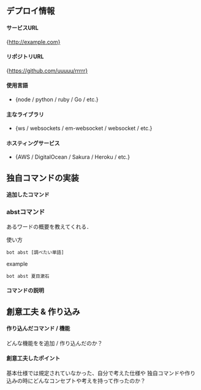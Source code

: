 ## デプロイ情報
#### サービスURL
{http://example.com}

#### リポジトリURL
{https://github.com/uuuuu/rrrrr}

#### 使用言語
- {node / python / ruby / Go / etc.}

#### 主なライブラリ
- {ws / websockets / em-websocket / websocket / etc.}

####  ホスティングサービス
- {AWS / DigitalOcean / Sakura / Heroku / etc.}

## 独自コマンドの実装
#### 追加したコマンド
### abstコマンド
あるワードの概要を教えてくれる．

使い方
```
bot abst [調べたい単語]
```

example
```
bot abst 夏目漱石
```

#### コマンドの説明

## 創意工夫 & 作り込み
#### 作り込んだコマンド / 機能
どんな機能をを追加 / 作り込んだのか？

#### 創意工夫したポイント
基本仕様では規定されていなかった、自分で考えた仕様や
独自コマンドや作り込みの時にどんなコンセプトや考えを持って作ったのか？
